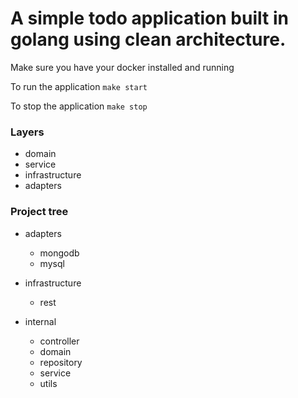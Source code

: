 # A simple todo application built in golang using clean architecture.

Make sure you have your docker installed and running

To run the application
`make start`

To stop the application
`make stop`

### Layers

- domain
- service
- infrastructure
- adapters

### Project tree

- adapters

  - mongodb
  - mysql

- infrastructure
  - rest
- internal
  - controller
  - domain
  - repository
  - service
  - utils
